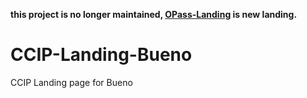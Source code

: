 **this project is no longer maintained, [OPass-Landing](https://github.com/CCIP-App/OPass-Landing) is new landing.**

# CCIP-Landing-Bueno
CCIP Landing page for Bueno
